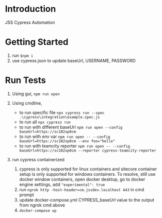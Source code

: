 # Introduction 
JSS Cypress Automation
# Getting Started
1.	run `$npm i`
2.	use cypress.json to update baseUrl, USERNAME, PASSWORD

# Run Tests
1. Using gui, `npm run open`

2. Using cmdline,
    - to run specific file `npx cypress run --spec .\cypress\integration\example.spec.js`
    - to run all `npx cypress run`
    - to run with different baseUrl `npm run open --config baseUrl=https://sc102xp0cm`
    - to run with env var `npm run open -- --config baseUrl=https://sc102xp0cm --env foo="hello"`
    - to run with teamcity reporter `npm run open -- --config baseUrl=https://sc102xp0cm --reporter cypress-teamcity-reporter`

3. run cypress containerized
    1.  cypress is only supported for linux containers and sitecore container setup is only supported for windows containers. To resolve, still use docker window containers, open docker desktop, go to docker engine settings, add `"experimental": true` 
    2. run `ngrok http -host-header=cm.jssdev.localhost 443` in cmd prompt
    3. update docker-compose.yml CYPRESS_baseUrl value to the output from ngrok cmd above 
    4. `docker-compose up`
  
